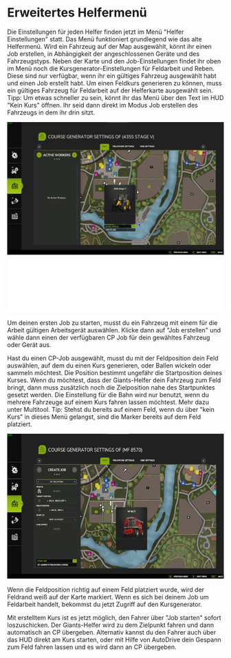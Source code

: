 # Erweitertes Helfermenü


Die Einstellungen für jeden Helfer finden jetzt im Menü "Helfer Einstellungen" statt.
Das Menü funktioniert grundlegend wie das alte Helfermenü.
Wird ein Fahrzeug auf der Map ausgewählt, könnt ihr einen Job erstellen, in Abhängigkeit der angeschlossenen Geräte und des Fahrzeugstyps.
Neben der Karte und den Job-Einstellungen findet ihr oben im Menü noch die Kursgenerator-Einstellungen für Feldarbeit und Reben. Diese sind nur verfügbar, wenn ihr ein gültiges Fahrzeug ausgewählt habt und einen Job erstellt habt.
Um einen Feldkurs generieren zu können, muss ein gültiges Fahrzeug für Feldarbeit auf der Helferkarte ausgewählt sein.
Tipp: Um etwas schneller zu sein, könnt ihr das Menü über den Text im HUD "Kein Kurs" öffnen. Ihr seid dann direkt im Modus Job erstellen des Fahrzeugs in dem ihr drin sitzt.


![Image](assets/images/startjobmenuhelp_0_0_1024_895.png)


Um deinen ersten Job zu starten, musst du ein Fahrzeug mit einem für die Arbeit gültigen Arbeitsgerät auswählen.
Klicke dann auf "Job erstellen" und wähle dann einen der verfügbaren CP Job für dein gewähltes Fahrzeug oder Gerät aus.



Hast du einen CP-Job ausgewählt, musst du mit der Feldposition dein Feld auswählen, auf dem du einen Kurs generieren, oder Ballen wickeln oder sammeln möchtest.
Die Position bestimmt ungefähr die Startposition deines Kurses.
Wenn du möchtest, dass der Giants-Helfer dein Fahrzeug zum Feld bringt, dann muss zusätzlich noch die Zielposition nahe des Startpunktes gesetzt werden.
Die Einstellung für die Bahn wird nur benutzt, wenn du mehrere Fahrzeuge auf einem Kurs fahren lassen möchtest. Mehr dazu unter Multitool.
Tip: Stehst du bereits auf einem Feld, wenn du über "kein Kurs" in dieses Menü gelangst, sind die Marker bereits auf dem Feld platziert.


![Image](assets/images/readyjobmenuhelp_0_0_765_510.png)


Wenn die Feldposition richtig auf einem Feld platziert wurde, wird der Feldrand weiß auf der Karte markiert.
Wenn es sich bei deinem Job um Feldarbeit handelt, bekommst du jetzt Zugriff auf den Kursgenerator.



Mit erstelltem Kurs ist es jetzt möglich, den Fahrer über "Job starten" sofort loszuschicken.
Der Giants-Helfer wird zu dem Zielpunkt fahren und dann automatisch an CP übergeben.
Alternativ kannst du den Fahrer auch über das HUD direkt am Kurs starten, oder mit Hilfe von AutoDrive dein Gespann zum Feld fahren lassen und es wird dann an CP übergeben.


